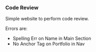 ### Code Review

Simple website to perform code review. 

Errors are: 
- Spelling Err on Name in Main Section
- No Anchor Tag on Portfolio in Nav